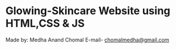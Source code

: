 # Glowing-Skincare Website using HTML,CSS &amp; JS
Made by: Medha Anand Chomal 
E-mail- chomalmedha@gmail.com
